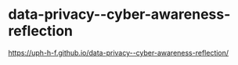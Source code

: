 # data-privacy--cyber-awareness-reflection
https://uph-h-f.github.io/data-privacy--cyber-awareness-reflection/
